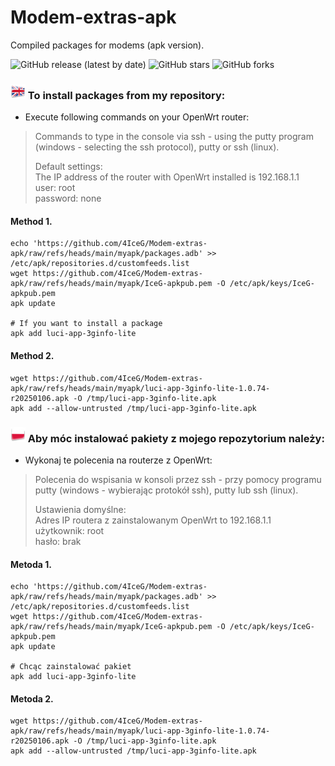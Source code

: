 # Modem-extras-apk
Compiled packages for modems (apk version).

![GitHub release (latest by date)](https://img.shields.io/github/v/release/4IceG/Modem-extras-apk?style=flat-square)
![GitHub stars](https://img.shields.io/github/stars/4IceG/Modem-extras-apk?style=flat-square)
![GitHub forks](https://img.shields.io/github/forks/4IceG/Modem-extras-apk?style=flat-square)

<!--
### <img src="https://raw.githubusercontent.com/4IceG/Personal_data/master/dooffy_design_icons_EU_flags_United_Kingdom.png" height="24"> To install packages from my github:
- Execute following commands on your OpenWrt router:
  ```
  wget https://github.com/4IceG/Modem-extras/raw/main/Modem-extras-apk/*.apk -O /tmp/*.apk
  apk add --allow-untrusted /tmp/*.apk
  ```
-->

### <img src="https://raw.githubusercontent.com/4IceG/Personal_data/master/dooffy_design_icons_EU_flags_United_Kingdom.png" height="24"> To install packages from my repository:
- Execute following commands on your OpenWrt router:
>   Commands to type in the console via ssh - using the putty program (windows - selecting the ssh protocol), putty or ssh (linux).
>
>   Default settings:   
>   The IP address of the router with OpenWrt installed is 192.168.1.1   
>   user: root   
>   password: none   
#### Method 1.
  ```
  echo 'https://github.com/4IceG/Modem-extras-apk/raw/refs/heads/main/myapk/packages.adb' >> /etc/apk/repositories.d/customfeeds.list
  wget https://github.com/4IceG/Modem-extras-apk/raw/refs/heads/main/myapk/IceG-apkpub.pem -O /etc/apk/keys/IceG-apkpub.pem
  apk update

  # If you want to install a package
  apk add luci-app-3ginfo-lite
  ```
#### Method 2.
  ```
  wget https://github.com/4IceG/Modem-extras-apk/raw/refs/heads/main/myapk/luci-app-3ginfo-lite-1.0.74-r20250106.apk -O /tmp/luci-app-3ginfo-lite.apk
  apk add --allow-untrusted /tmp/luci-app-3ginfo-lite.apk
  ```

### <img src="https://raw.githubusercontent.com/4IceG/Personal_data/master/dooffy_design_icons_EU_flags_Poland.png" height="24"> Aby móc instalować pakiety z mojego repozytorium należy:
- Wykonaj te polecenia na routerze z OpenWrt:
>   Polecenia do wspisania w konsoli przez ssh - przy pomocy programu putty (windows - wybierając protokół ssh), putty lub ssh (linux).
>
>   Ustawienia domyślne:   
>   Adres IP routera z zainstalowanym OpenWrt to 192.168.1.1   
>   użytkownik: root   
>   hasło: brak   
#### Metoda 1. 
  ```
  echo 'https://github.com/4IceG/Modem-extras-apk/raw/refs/heads/main/myapk/packages.adb' >> /etc/apk/repositories.d/customfeeds.list
  wget https://github.com/4IceG/Modem-extras-apk/raw/refs/heads/main/myapk/IceG-apkpub.pem -O /etc/apk/keys/IceG-apkpub.pem
  apk update

  # Chcąc zainstalować pakiet
  apk add luci-app-3ginfo-lite
  ```
#### Metoda 2.
  ```
  wget https://github.com/4IceG/Modem-extras-apk/raw/refs/heads/main/myapk/luci-app-3ginfo-lite-1.0.74-r20250106.apk -O /tmp/luci-app-3ginfo-lite.apk
  apk add --allow-untrusted /tmp/luci-app-3ginfo-lite.apk
  ```
